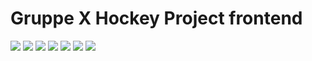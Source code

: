 # Gruppe X Hockey Project frontend

![](https://img.shields.io/github/repo-size/GruppeX/Hockey-Project-GX-Frontend)
![](https://img.shields.io/github/contributors/GruppeX/Hockey-Project-GX-Frontend)
![](https://img.shields.io/github/stars/GruppeX/Hockey-Project-GX-Frontend) 
![](https://img.shields.io/github/forks/GruppeX/Hockey-Project-GX-Frontend) 
![](https://img.shields.io/github/tag/GruppeX/Hockey-Project-GX-Frontend)
![](https://img.shields.io/github/release/GruppeX/Hockey-Project-GX-Frontend)
![](https://img.shields.io/github/issues/GruppeX/Hockey-Project-GX-Frontend)
